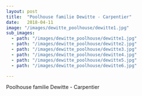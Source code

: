 ```yaml
---
layout: post
title:  "Poolhouse familie Dewitte - Carpentier"
date:   2018-04-11
image: "/images/dewitte_poolhouse/dewitte1.jpg"
sub_images:
  - path: "/images/dewitte_poolhouse/dewitte1.jpg"
  - path: "/images/dewitte_poolhouse/dewitte2.jpg"
  - path: "/images/dewitte_poolhouse/dewitte3.jpg"
  - path: "/images/dewitte_poolhouse/dewitte4.jpg"
  - path: "/images/dewitte_poolhouse/dewitte5.jpg"
  - path: "/images/dewitte_poolhouse/dewitte6.jpg"

---
```


Poolhouse familie Dewitte - Carpentier
